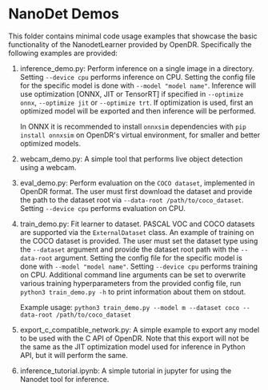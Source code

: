 # NanoDet Demos

This folder contains minimal code usage examples that showcase the basic functionality of the NanodetLearner
provided by OpenDR. Specifically the following examples are provided:
1. inference_demo.py: Perform inference on a single image in a directory. Setting `--device cpu` performs inference on CPU.
   Setting the config file for the specific model is done with `--model "model name"`.
   Inference will use optimization [ONNX, JIT or TensorRT] if specified in `--optimize onnx`, `--optimize jit` or `--optimize trt`.
   If optimization is used, first an optimized model will be exported and then inference will be performed.

   In ONNX it is recommended to install `onnxsim` dependencies with `pip install onnxsim` on OpenDR's virtual environment, for smaller and better optimized models.

2. webcam_demo.py: A simple tool that performs live object detection using a webcam.

3. eval_demo.py: Perform evaluation on the `COCO dataset`, implemented in OpenDR format. The user must first download
   the dataset and provide the path to the dataset root via `--data-root /path/to/coco_dataset`.
   Setting `--device cpu` performs evaluation on CPU.

4. train_demo.py: Fit learner to dataset. PASCAL VOC and COCO datasets are supported via the `ExternalDataset` class.
   An example of training on the COCO dataset is provided. The user must set the dataset type using the `--dataset`
   argument and provide the dataset root path with the `--data-root` argument. Setting the config file for the specific
   model is done with `--model "model name"`. Setting `--device cpu` performs training on CPU. Additional command
   line arguments can be set to overwrite various training hyperparameters from the provided config file, run `python3 train_demo.py -h` to print information about them on stdout.

    Example usage:
   `python3 train_demo.py --model m --dataset coco --data-root /path/to/coco_dataset`

5. export_c_compatible_network.py: A simple example to export any model to be used with the C API of OpenDR.
   Note that this export will not be the same as the JIT optimization model used for inference in Python API, but it will perform the same.

6. inference_tutorial.ipynb: A simple tutorial in jupyter for using the Nanodet tool for inference.